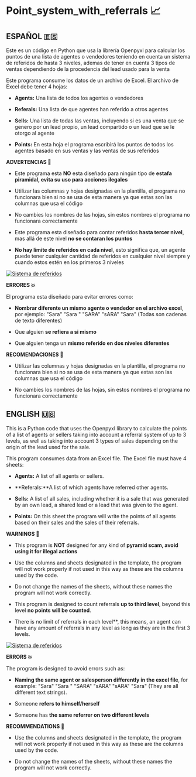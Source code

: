 # Point_system_with_referrals :chart_with_upwards_trend:



## ESPAÑOL :es: 
Este es un código en Python que usa la librería Openpyxl para calcular los puntos de una lista de agentes o vendedores teniendo en cuenta un sistema de referidos de hasta 3 niveles, ademas de tener en cuenta 3 tipos de ventas dependiendo de la procedencia del lead usado para la venta

Este programa consume los datos de un archivo de Excel. El archivo de Excel debe tener 4 hojas:

- **Agents:** Una lista de todos los agentes o vendedores

- **Referals:** Una lista de que agentes han referido a otros agentes

- **Sells:** Una lista de todas las ventas, incluyendo si es una venta que se genero por un lead propio, un lead compartido o un lead que se le otorgo al agente

- **Points:** En esta hoja el programa escribirá los puntos de todos los agentes basado en sus ventas y las ventas de sus referidos


**ADVERTENCIAS :no_entry_sign:**
- Este programa esta **NO** esta diseñado para ningún tipo de **estafa piramidal, evita su uso para acciones ilegales**

- Utilizar las columnas y hojas designadas en la plantilla, el programa no funcionara bien si no se usa de esta manera ya que estas son las columnas que usa el código

- No cambies los nombres de las hojas, sin estos nombres el programa no funcionara correctamente

- Este programa esta diseñado para contar referidos **hasta tercer nivel**, mas allá de este nivel **no se contaran los puntos**

- **No hay limite de referidos en cada nivel**, esto significa que, un agente puede tener cualquier cantidad de referidos en cualquier nivel siempre y cuando estos estén en los primeros 3 niveles

[![Sistema de referidos](https://dossierinteractivo.com/wp-content/uploads/2021/04/Estafas-Piramidales-portada.jpg "Sistema de referidos")](http://https://dossierinteractivo.com/wp-content/uploads/2021/04/Estafas-Piramidales-portada.jpg "Sistema de referidos")


**ERRORES :boom:**

El programa esta diseñado para evitar errores como: 
- **Nombrar diferente un mismo agente o vendedor en el archivo excel**, por ejemplo: "Sara" "Sara " "SARA" "sARA" "Sara" (Todas son cadenas de texto diferentes)

- Que alguien **se refiera a si mismo**

- Que alguien tenga un **mismo referido en dos niveles diferentes**


**RECOMENDACIONES :green_heart:**
- Utilizar las columnas y hojas designadas en la plantilla, el programa no funcionara bien si no se usa de esta manera ya que estas son las columnas que usa el código

- No cambies los nombres de las hojas, sin estos nombres el programa no funcionara correctamente



## ENGLISH :us:
This is a Python code that uses the Openpyxl library to calculate the points of a list of agents or sellers taking into account a referral system of up to 3 levels, as well as taking into account 3 types of sales depending on the origin of the lead used for the sale.

This program consumes data from an Excel file. The Excel file must have 4 sheets:
- **Agents:** A list of all agents or sellers.

- **Referals:**A list of which agents have referred other agents.

- **Sells:** A list of all sales, including whether it is a sale that was generated by an own lead, a shared lead or a lead that was given to the agent.

- **Points:** On this sheet the program will write the points of all agents based on their sales and the sales of their referrals.


**WARNINGS :no_entry_sign:**
- This program is **NOT** designed for any kind of **pyramid scam, avoid using it for illegal actions**

- Use the columns and sheets designated in the template, the program will not work properly if not used in this way as these are the columns used by the code.

- Do not change the names of the sheets, without these names the program will not work correctly.

- This program is designed to count referrals **up to third level**, beyond this level **no points will be counted**.

- There is no limit of referrals in each level**, this means, an agent can have any amount of referrals in any level as long as they are in the first 3 levels.

[![Sistema de referidos](https://dossierinteractivo.com/wp-content/uploads/2021/04/Estafas-Piramidales-portada.jpg "Sistema de referidos")](http://https://dossierinteractivo.com/wp-content/uploads/2021/04/Estafas-Piramidales-portada.jpg "Sistema de referidos")


**ERRORS :boom:**

The program is designed to avoid errors such as: 
- **Naming the same agent or salesperson differently in the excel file**, for example: "Sara" "Sara " "SARA" "sARA" "sARA" "Sara" (They are all different text strings).

- Someone **refers to himself/herself** 

- Someone has **the same referrer on two different levels**


**RECOMMENDATIONS :green_heart:**
- Use the columns and sheets designated in the template, the program will not work properly if not used in this way as these are the columns used by the code.

- Do not change the names of the sheets, without these names the program will not work correctly.
